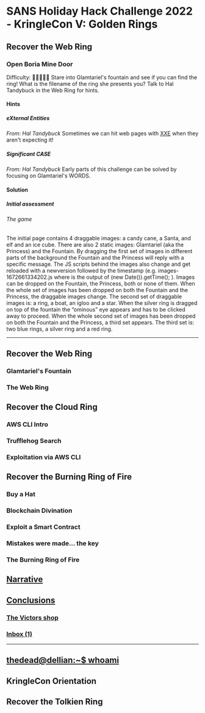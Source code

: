 # SANS Holiday Hack Challenge 2022 - KringleCon V: Golden Rings
## Recover the Web Ring
### Open Boria Mine Door
Difficulty: :christmas_tree::christmas_tree::christmas_tree::christmas_tree::christmas_tree:
Stare into Glamtariel's fountain and see if you can find the ring! What is the filename of the ring she presents you? Talk to Hal Tandybuck in the Web Ring for hints.

#### Hints
##### eXternal Entities
*From: Hal Tandybuck*
Sometimes we can hit web pages with [XXE](https://owasp.org/www-community/vulnerabilities/XML_External_Entity_(XXE)_Processing) when they aren't expecting it!

##### Significant CASE
*From: Hal Tandybuck*
Early parts of this challenge can be solved by focusing on Glamtariel's WORDS.

#### Solution
##### Initial assessment
###### The game
The initial page contains 4 draggable images: a candy cane, a Santa, and elf and an ice cube. There are also 2 static images: Glamtariel (aka the Princess) and the Fountain.
By dragging the first set of images in different parts of the background the Fountain and the Princess will reply with a specific message. The JS scripts behind the images also change and get reloaded with a newversion followed by the timestamp (e.g. images-1672661334202.js where is the output of (new Date()).getTime(); ). Images can be dropped on the Fountain, the Princess, both or none of them. When the whole set of images has been dropped on both the Fountain and the Princess, the draggable images change. The second set of draggable images is: a ring, a boat, an igloo and a star. When the silver ring is dragged on top of the fountain the “ominous” eye appears and has to be clicked away to proceed. When the whole second set of images has been dropped on both the Fountain and the Princess, a third set appears. The third set is: two blue rings, a silver ring and a red ring.

---
## Recover the Web Ring
### Glamtariel's Fountain
### The Web Ring
## Recover the Cloud Ring
### AWS CLI Intro
### Trufflehog Search
### Exploitation via AWS CLI
## Recover the Burning Ring of Fire
### Buy a Hat
### Blockchain Divination
### Exploit a Smart Contract
### Mistakes were made... the key
### The Burning Ring of Fire
## [Narrative](/README.md#narrative)
## [Conclusions](/README.md#conclusions)
### [The Victors shop](/README.md#the-victors-shop)
### [Inbox (1)](/README.md#inbox-1)
---
## [thedead@dellian:~$ whoami](/README.md#thedeaddellian-whoami)
## KringleCon Orientation
## Recover the Tolkien Ring
